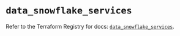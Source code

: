 # `data_snowflake_services`

Refer to the Terraform Registry for docs: [`data_snowflake_services`](https://registry.terraform.io/providers/snowflakedb/snowflake/2.7.0/docs/data-sources/services).
